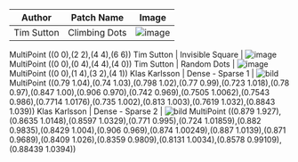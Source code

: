 Author | Patch Name | Image
-------|------------|---------
Tim Sutton | Climbing Dots | ![image](https://user-images.githubusercontent.com/178003/80594675-5ac79200-8a1b-11ea-9a20-7d2a2ddc0fa8.png)
MultiPoint ((0 0),(2 2),(4 4),(6 6))
Tim Sutton | Invisible Square | ![image](https://user-images.githubusercontent.com/178003/80594745-7e8ad800-8a1b-11ea-95ed-8772571885cd.png)
MultiPoint ((0 0),(0 4),(4 4),(4 0))
Tim Sutton | Random Dots | ![image](https://user-images.githubusercontent.com/178003/80594853-ada14980-8a1b-11ea-9fd8-ab0647d2e832.png)
MultiPoint ((0 0),(1 4),(3 2),(4 1))
Klas Karlsson | Dense - Sparse 1 | ![bild](https://user-images.githubusercontent.com/6375959/80614315-9889e200-8a3e-11ea-8221-d30b79743686.png)
MultiPoint ((0.79 1.04),(0.74 1.03),(0.798 1.02),(0.77 0.99),(0.723 1.018),(0.78 0.97),(0.847 1.00),(0.906 0.970),(0.742 0.969),(0.7505 1.0062),(0.7543 0.986),(0.7714 1.0176),(0.735 1.002),(0.813 1.003),(0.7619 1.032),(0.8843 1.039))
Klas Karlsson | Dense - Sparse 2 | ![bild](https://user-images.githubusercontent.com/6375959/80614414-b8b9a100-8a3e-11ea-97ce-c3b0edfb5d39.png)
MultiPoint ((0.879 1.927),(0.8635 1.0148),(0.8597 1.0329),(0.771 0.995),(0.724 1.01859),(0.882 0.9835),(0.8429 1.004),(0.906 0.969),(0.874 1.00249),(0.887 1.0139),(0.871 0.9689),(0.8409 1.026),(0.8359 0.9809),(0.8131 1.0034),(0.8578 0.99109),(0.88439 1.0394))
